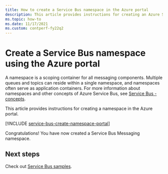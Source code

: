 ```yaml
---
title: How to create a Service Bus namespace in the Azure portal
description: This article provides instructions for creating an Azure Service Bus namespace in the Azure portal. 
ms.topic: how-to
ms.date: 11/17/2021
ms.custom: contperf-fy22q2
---
```


# Create a Service Bus namespace using the Azure portal

A namespace is a scoping container for all messaging components. Multiple queues and topics can reside within a single namespace, and namespaces often serve as application containers. For more information about namespaces and other concepts of Azure Service Bus, see [Service Bus - concepts](service-bus-messaging-overview.md#concepts).

This article provides instructions for creating a namespace in the Azure portal. 

[!INCLUDE [service-bus-create-namespace-portal](./includes/service-bus-create-namespace-portal.md)]

Congratulations! You have now created a Service Bus Messaging namespace.

## Next steps
Check out [Service Bus samples](/samples/azure/azure-sdk-for-net/azuremessagingservicebus-samples/).

[create-namespace-using-arm]: service-bus-resource-manager-overview.md